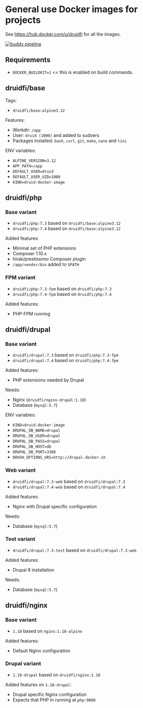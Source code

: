 # General use Docker images for projects

See https://hub.docker.com/u/druidfi for all the images.

[![buddy pipeline](https://app.buddy.works/druid/docker-images/pipelines/pipeline/247351/badge.svg?token=00e9b792cb528237d5cb48cfc2a8ef03098512d5e45465b2e948702e16c0d6e0 "buddy pipeline")](https://app.buddy.works/druid/docker-images/pipelines/pipeline/247351)

## Requirements

- `DOCKER_BUILDKIT=1` << this is enabled on build commands.

## druidfi/base

Tags:

- `druidfi/base:alpine3.12`

Features:

- Workdir: `/app`
- User: `druid (1000)` and added to sudoers
- Packages installed: `bash`, `curl`, `git`, `make`, `nano` and `tini`

ENV variables:

- `ALPINE_VERSION=3.12`
- `APP_PATH=/app`
- `DEFAULT_USER=druid`
- `DEFAULT_USER_UID=1000`
- `KIND=druid-docker-image`

## druidfi/php

### Base variant

- `druidfi/php:7.3` based on `druidfi/base:alpine3.12`
- `druidfi/php:7.4` based on `druidfi/base:alpine3.12`

Added features:

- Minimal set of PHP extensions
- Composer 1.10.x
- hirak/prestissimo Composer plugin
- `/app/vendor/bin` added  to `$PATH`

### FPM variant

- `druidfi/php:7.3-fpm` based on `druidfi/php:7.3`
- `druidfi/php:7.4-fpm` based on `druidfi/php:7.4`

Added features:

- PHP-FPM running

## druidfi/drupal

### Base variant

- `druidfi/drupal:7.3` based on `druidfi/php:7.3-fpm`
- `druidfi/drupal:7.4` based on `druidfi/php:7.4-fpm`

Added features:

- PHP extensions needed by Drupal

Needs:

- Nginx (`druidfi/nginx-drupal:1.18`)
- Database (`mysql:5.7`)

ENV variables:

- `KIND=druid-docker-image`
- `DRUPAL_DB_NAME=drupal`
- `DRUPAL_DB_USER=drupal`
- `DRUPAL_DB_PASS=drupal`
- `DRUPAL_DB_HOST=db`
- `DRUPAL_DB_PORT=3306`
- `DRUSH_OPTIONS_URI=http://drupal.docker.sh`

### Web variant

- `druidfi/drupal:7.3-web` based on `druidfi/drupal:7.3`
- `druidfi/drupal:7.4-web` based on `druidfi/drupal:7.4`

Added features:

- Nginx with Drupal specific configuration

Needs:

- Database (`mysql:5.7`)

### Test variant

- `druidfi/drupal:7.3-test` based on `druidfi/drupal:7.3-web`

Added features:

- Drupal 8 installation

Needs:

- Database (`mysql:5.7`)

## druidfi/nginx

### Base variant

- `1.18` based on `nginx:1.18-alpine`

Added features:

- Default Nginx configuration

### Drupal variant

- `1.18-drupal` based on `druidfi/nginx:1.18`

Added features on `1.18-drupal`:

- Drupal specific Nginx configuration
- Expects that PHP in running at `php:9000`

